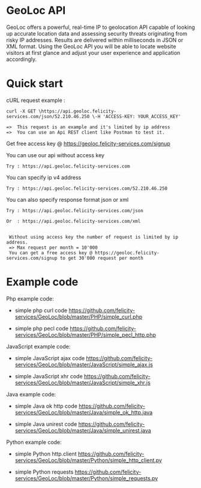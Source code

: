 # GeoLoc API

GeoLoc offers a powerful, real-time IP to geolocation API capable of looking up accurate location data and assessing security threats originating from risky IP addresses. Results are delivered within milliseconds in JSON or XML format. Using the GeoLoc API you will be able to locate website visitors at first glance and adjust your user experience and application accordingly. 

# Quick start

cURL request example :
  
    curl -X GET \https://api.geoloc.felicity-services.com/json/52.210.46.250 \-H 'ACCESS-KEY: YOUR_ACCESS_KEY'
    
    =>  This request is an example and it's limited by ip address
    =>  You can use an Api REST client like Postman to test it.

Get free access key @ https://geoloc.felicity-services.com/signup

You can use our api without access key

    Try : https://api.geoloc.felicity-services.com 
    
You can specify ip v4 address 

    Try : https://api.geoloc.felicity-services.com/52.210.46.250
    
You can also specify response format json or xml

    Try : https://api.geoloc.felicity-services.com/json
    
    Or  : https://api.geoloc.felicity-services.com/xml
          

     Without using access key the number of request is limited by ip address.
     => Max request per month = 10'000
     You can get a free access key @ https://geoloc.felicity-services.com/signup to get 30'000 request per month

# Example code

Php example code:

   - simple php curl code           https://github.com/felicity-services/GeoLoc/blob/master/PHP/simple_curl.php
   
   - simple php pecl code           https://github.com/felicity-services/GeoLoc/blob/master/PHP/simple_pecl_http.php
   
JavaScript example code:
   
   - simple JavaScript ajax code    https://github.com/felicity-services/GeoLoc/blob/master/JavaScript/simple_ajax.js
   
   - simple JavaScript xhr code     https://github.com/felicity-services/GeoLoc/blob/master/JavaScript/simple_xhr.js

Java example code:

  - simple Java ok http code        https://github.com/felicity-services/GeoLoc/blob/master/Java/simple_ok_http.java
  
  - simple Java unirest code        https://github.com/felicity-services/GeoLoc/blob/master/Java/simple_unirest.java
  
Python example code:

  - simple Python http.client       https://github.com/felicity-services/GeoLoc/blob/master/Python/simple_http_client.py
  
  - simple Python requests            https://github.com/felicity-services/GeoLoc/blob/master/Python/simple_requests.py

